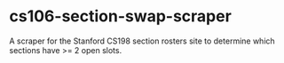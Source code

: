 # cs106-section-swap-scraper
A scraper for the Stanford CS198 section rosters site to determine which sections have >= 2 open slots.

